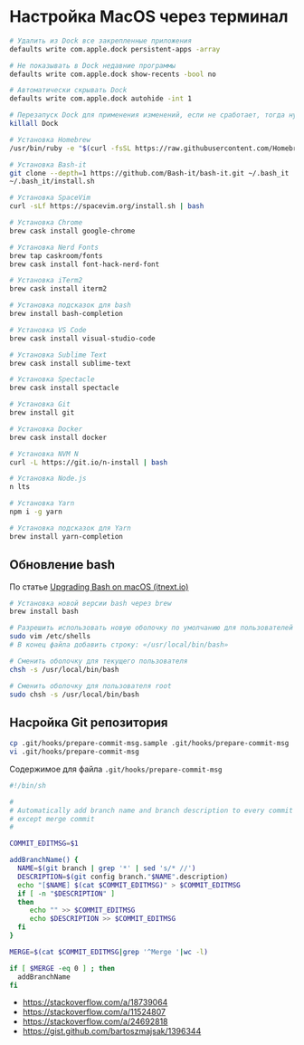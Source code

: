 # Настройка MacOS через терминал

```sh
# Удалить из Dock все закрепленные приложения
defaults write com.apple.dock persistent-apps -array

# Не показывать в Dock недавние программы
defaults write com.apple.dock show-recents -bool no

# Автоматически скрывать Dock
defaults write com.apple.dock autohide -int 1

# Перезапуск Dock для применения изменений, если не сработает, тогда нужна перезагрузка
killall Dock

# Установка Homebrew
/usr/bin/ruby -e "$(curl -fsSL https://raw.githubusercontent.com/Homebrew/install/master/install)"

# Установка Bash-it
git clone --depth=1 https://github.com/Bash-it/bash-it.git ~/.bash_it
~/.bash_it/install.sh

# Установка SpaceVim
curl -sLf https://spacevim.org/install.sh | bash

# Установка Chrome
brew cask install google-chrome

# Установка Nerd Fonts
brew tap caskroom/fonts
brew cask install font-hack-nerd-font

# Установка iTerm2
brew cask install iterm2

# Установка подсказок для bash
brew install bash-completion

# Установка VS Code
brew cask install visual-studio-code

# Установка Sublime Text
brew cask install sublime-text

# Установка Spectacle
brew cask install spectacle

# Установка Git
brew install git

# Установка Docker
brew cask install docker

# Установка NVM N
curl -L https://git.io/n-install | bash

# Установка Node.js
n lts

# Установка Yarn
npm i -g yarn

# Установка подсказок для Yarn
brew install yarn-completion
```

## Обновление bash

По статье [Upgrading Bash on macOS (itnext.io)](https://itnext.io/upgrading-bash-on-macos-7138bd1066ba)

```sh
# Установка новой версии bash через brew
brew install bash

# Разрешить использовать новую оболочку по умолчанию для пользователей
sudo vim /etc/shells
# В конец файла добавить строку: «/usr/local/bin/bash»

# Сменить оболочку для текущего пользователя
chsh -s /usr/local/bin/bash

# Сменить оболочку для пользователя root
sudo chsh -s /usr/local/bin/bash
```

## Насройка Git репозитория

```sh
cp .git/hooks/prepare-commit-msg.sample .git/hooks/prepare-commit-msg
vi .git/hooks/prepare-commit-msg
```

Содержимое для файла `.git/hooks/prepare-commit-msg`

```sh
#!/bin/sh

#
# Automatically add branch name and branch description to every commit message
# except merge commit
#

COMMIT_EDITMSG=$1

addBranchName() {
  NAME=$(git branch | grep '*' | sed 's/* //')
  DESCRIPTION=$(git config branch."$NAME".description)
  echo "[$NAME] $(cat $COMMIT_EDITMSG)" > $COMMIT_EDITMSG
  if [ -n "$DESCRIPTION" ]
  then
     echo "" >> $COMMIT_EDITMSG
     echo $DESCRIPTION >> $COMMIT_EDITMSG
  fi
}

MERGE=$(cat $COMMIT_EDITMSG|grep '^Merge '|wc -l)

if [ $MERGE -eq 0 ] ; then
  addBranchName
fi

```

* https://stackoverflow.com/a/18739064
* https://stackoverflow.com/a/11524807
* https://stackoverflow.com/a/24692818
* https://gist.github.com/bartoszmajsak/1396344
